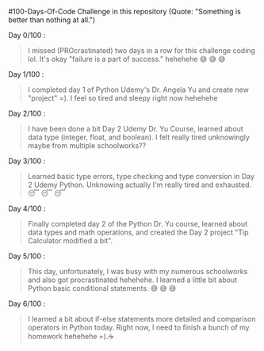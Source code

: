 #100-Days-Of-Code Challenge in this repository (Quote: "Something is better than nothing at all.")

Day 0/100 : 
> I missed (PROcrastinated) two days in a row for this challenge coding lol. It's okay "failure is a part of success." hehehehe 😅 😅 😅

Day 1/100 : 
> I completed day 1 of Python Udemy's Dr. Angela Yu and create new "project" =). I feel so tired and sleepy right now hehehehe 

Day 2/100 :
> I have been done a bit Day 2 Udemy Dr. Yu Course, learned about data type (integer, float, and boolean). I felt really tired unknowingly maybe from multiple schoolworks??

Day 3/100 : 
> Learned basic type errors, type checking and type conversion in Day 2 Udemy Python. Unknowing actually I'm really tired and exhausted. 😴 😴 😴

Day 4/100 :
> Finally completed day 2 of the Python Dr. Yu course, learned about data types and math operations, and created the Day 2 project "Tip Calculator modified a bit".

Day 5/100 :
> This day, unfortunately, I was busy with my numerous schoolworks and also got procrastinated hehehehe. I learned a little bit about Python basic conditional statements. 😅 😅 😅

Day 6/100 :
> I learned a bit about if-else statements more detailed and comparison operators in Python today. Right now, I need to finish a bunch of my homework hehehehe =).☕

